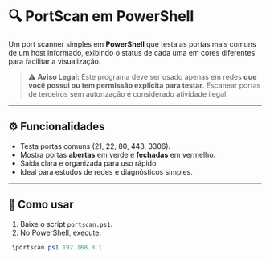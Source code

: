 # 🔍 PortScan em PowerShell

Um port scanner simples em **PowerShell** que testa as portas mais comuns de um host informado, exibindo o status de cada uma em cores diferentes para facilitar a visualização.  

> ⚠️ **Aviso Legal:** Este programa deve ser usado apenas em redes **que você possui ou tem permissão explícita para testar**. Escanear portas de terceiros sem autorização é considerado atividade ilegal.


---

## ⚙️ Funcionalidades
- Testa portas comuns (21, 22, 80, 443, 3306).  
- Mostra portas **abertas** em verde e **fechadas** em vermelho.  
- Saída clara e organizada para uso rápido.  
- Ideal para estudos de redes e diagnósticos simples.  

---

## 🚀 Como usar
1. Baixe o script `portscan.ps1`.  
2. No PowerShell, execute:  

```powershell
.\portscan.ps1 192.168.0.1
